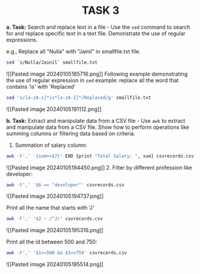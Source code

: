 <center><h1>TASK 3</h1></center>

**a. Task:** Search and replace text in a file - Use the `sed` command to search for and replace specific text in a text file. Demonstrate the use of regular expressions.

e.g., Replace all "Nulla" with "Jainil" in smallfile.txt file.

```bash
sed `s/Nulla/Jainil` smallfile.txt
```

![[Pasted image 20240105185716.png]]
Following example demonstrating the use of regular expression in `sed`
example: replace all the word that contains 'is' with 'Replaced'
```bash
sed 's/[a-zA-z]*is*[a-zA-Z]*/Replaced/g' smallfile.txt
```

![[Pasted image 20240105191112.png]]

**b. Task:** Extract and manipulate data from a CSV file - Use `awk` to extract and manipulate data from a CSV file. Show how to perform operations like summing columns or filtering data based on criteria.

1. Summation of salary column:
```bash
awk -F',' '{sum+=$7}' END {print "Total Salary: ", sum} csvrecords.csv
```

![[Pasted image 20240105194450.png]]
2. Filter by different profession like developer:
```bash
awk -F',' '$6 == "developer"' csvrecords.csv
```

![[Pasted image 20240105194737.png]]

Print all the name that starts with 'J'
```bash
awk -F',' '$2 ~ /^J/' csvrecords.csv
```

![[Pasted image 20240105195316.png]]

Print all the id between 500 and 750:
```bash
awk -F',' '$1>=500 && $1<=750' csvrecords.csv
```

![[Pasted image 20240105195514.png]]